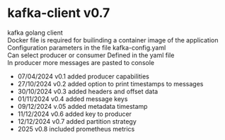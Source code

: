# kafka-client v0.7
kafka golang client  
Docker file is required for builinding a container image of the application  
Configuration parameters in the file kafka-config.yaml  
Can select producer or consumer Defined in the yaml file  
In producer more messages are pasted to console  
* 07/04/2024 v0.1 added producer capabilities
* 27/10/2024 v0.2 added option to print timestamps to messages
* 30/10/2024 v0.3 added headers and offset data
* 01/11/2024 v0.4 added message keys
* 09/12/2024 v.05 added metadata timestamp
* 11/12/2024 v0.6 added key to producer
* 12/12/2024 v0.7 added partition strategy
* 2025 v0.8 included prometheus metrics
